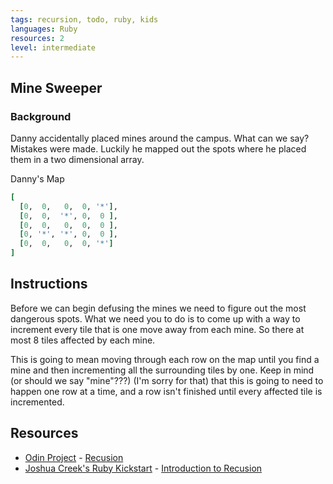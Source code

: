 ```yaml
---
tags: recursion, todo, ruby, kids
languages: Ruby
resources: 2
level: intermediate
---
```


## Mine Sweeper

### Background

Danny accidentally placed mines around the campus.  What can we say? Mistakes were made. Luckily he mapped out the spots where he placed them in a two dimensional array.

Danny's Map
```ruby
[
  [0,  0,   0,  0, '*'],
  [0,  0,  '*', 0,  0 ],
  [0,  0,   0,  0,  0 ],
  [0, '*', '*', 0,  0 ],
  [0,  0,   0,  0, '*']
]
```
## Instructions

Before we can begin defusing the mines we need to figure out the most dangerous spots.  What we need you to do is to come up with a way to increment every tile that is one move away from each mine. So there at most 8 tiles affected by each mine.

This is going to mean moving through each row on the map until you find a mine and then incrementing all the surrounding tiles by one.  Keep in mind (or should we say "mine"???) (I'm sorry for that) that this is going to need to happen one row at a time, and a row isn't finished until every affected tile is incremented.

## Resources
* [Odin Project](http://www.theodinproject.com/) - [Recusion](http://www.theodinproject.com/ruby-programming/recursive-methods)
* [Joshua Creek's Ruby Kickstart](http://vimeo.com/user3374111/videos) - [Introduction to Recusion](http://vimeo.com/24716767)